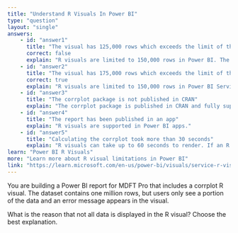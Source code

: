 ```yaml
---
title: "Understand R Visuals In Power BI"
type: "question"
layout: "single"
answers:
    - id: "answer1"
      title: "The visual has 125,000 rows which exceeds the limit of the R integration"
      correct: false
      explain: "R visuals are limited to 150,000 rows in Power BI. The stated row count is below this limit"
    - id: "answer2"
      title: "The visual has 175,000 rows which exceeds the limit of the R integration"
      correct: true
      explain: "R visuals are limited to 150,000 rows in Power BI Service. Exceeding this limit causes only the top rows to be displayed and an error message."
    - id: "answer3"
      title: "The corrplot package is not published in CRAN"
      explain: "The corrplot package is published in CRAN and fully supported in Power BI."
    - id: "answer4"
      title: "The report has been published in an app"
      explain: "R visuals are supported in Power BI apps."
    - id: "answer5"
      title: "Calculating the corrplot took more than 30 seconds"
      explain: "R visuals can take up to 60 seconds to render. If an R visual calculation exceeds 60 seconds, the script times out and displays an error."
learn: "Power BI R Visuals"
more: "Learn more about R visual limitations in Power BI"
link: "https://learn.microsoft.com/en-us/power-bi/visuals/service-r-visuals"
---
```

You are building a Power BI report for MDFT Pro that includes a corrplot R visual. The dataset contains one million rows, but users only see a portion of the data and an error message appears in the visual.

What is the reason that not all data is displayed in the R visual? Choose the best explanation.
